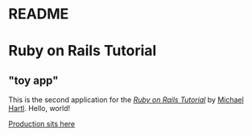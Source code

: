 # README

# Ruby on Rails Tutorial

## "toy app"

This is the second application for the
[*Ruby on Rails Tutorial*](http://www.railstutorial.org/)
by [Michael Hartl](http://www.michaelhartl.com/). Hello, world!

[Production sits here](https://rails-tutorial-app2-04-2018.herokuapp.com/)
